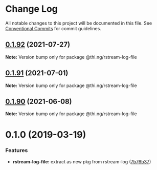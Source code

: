 # Change Log

All notable changes to this project will be documented in this file.
See [Conventional Commits](https://conventionalcommits.org) for commit guidelines.

## [0.1.92](https://github.com/thi-ng/umbrella/compare/@thi.ng/rstream-log-file@0.1.91...@thi.ng/rstream-log-file@0.1.92) (2021-07-27)

**Note:** Version bump only for package @thi.ng/rstream-log-file





## [0.1.91](https://github.com/thi-ng/umbrella/compare/@thi.ng/rstream-log-file@0.1.90...@thi.ng/rstream-log-file@0.1.91) (2021-07-01)

**Note:** Version bump only for package @thi.ng/rstream-log-file





## [0.1.90](https://github.com/thi-ng/umbrella/compare/@thi.ng/rstream-log-file@0.1.89...@thi.ng/rstream-log-file@0.1.90) (2021-06-08)

**Note:** Version bump only for package @thi.ng/rstream-log-file





# 0.1.0 (2019-03-19)

### Features

* **rstream-log-file:** extract as new pkg from rstream-log ([7b76b37](https://github.com/thi-ng/umbrella/commit/7b76b37))
